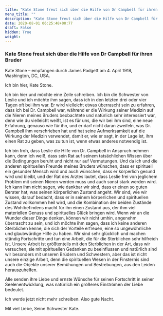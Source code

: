 ```yaml
---
title: "Kate Stone freut sich über die Hilfe von Dr Campbell für ihren Bruder"
menu_title: ""
description: "Kate Stone freut sich über die Hilfe von Dr Campbell für ihren Bruder"
date: 2020-08-01 06:25:48+00:77
draft: False
hidden: True
weight:
---
```

### Kate Stone freut sich über die Hilfe von Dr Campbell für ihren Bruder

Kate Stone – empfangen durch James Padgett am 4. April 1918, Washington, DC, USA.

Ich bin hier, Kate Stone.

Ich bin hier und möchte eine Zeile schreiben. Ich bin die Schwester von Leslie und ich möchte ihm sagen, dass ich in den letzten drei oder vier Tagen oft bei ihm war. Er wird vielleicht etwas überrascht sein zu erfahren, dass ich bei Dr. Campbell war, während er die Wirkung seiner Medizin auf die Nieren meines Bruders beobachtete und natürlich sehr interessiert war, denn wie du vielleicht weißt, ist es für uns, die wir bei ihm sind, eine neue Erfahrung, genauso wie für ihn, und er darf nicht daran zweifeln, was Dr. Campbell ihm verschrieben hat und hat seine Aufmerksamkeit auf die Wirkung der Medizin verwendet, damit er, wie er sagt, in der Lage ist, ihm einen Rat zu geben, was zu tun ist, wenn etwas anderes notwendig ist.

Ich bin froh, dass Leslie die Hilfe von Dr. Campbell in Anspruch nehmen kann, denn ich weiß, dass sein Rat auf seinem tatsächlichen Wissen über die Bedingungen beruht und nicht nur auf Vermutungen. Und da ich und die anderen spirituellen Freunde meines Bruders wünschen, dass er spirituell ein gesunder Mensch wird und auch wünschen, dass er körperlich gesund wird und bleibt, und der Rat des Arztes lautet, dass Leslie frei von jeglichem Problem mit seinen Nieren werden muss und auch sonst stark werden wird. Ich kann ihm nicht sagen, wie dankbar wir sind, dass er einen so guten Berater hat, was seinen körperlichen Zustand angeht. Wir sind, wie wir wissen, darauf bedacht, dass er in seinem körperlichen und spirituellen Zustand vollkommen heil wird, und die Kombination der beiden Zustände des Wohlbefindens macht für ihn einen Zustand aus, der ihm viel materiellen Genuss und spirituelles Glück bringen wird. Wenn wir an die Wunder dieser Dinge denken, können wir nicht umhin, angenehm überrascht zu sein, und ich möchte ihm sagen, dass ich keine anderen Sterblichen kenne, die sich der Vorteile erfreuen, eine so ungewöhnliche und glaubwürdige Hilfe zu haben. Wir sind sehr glücklich und machen ständig Fortschritte und tun eine Arbeit, die für die Sterblichen sehr hilfreich ist. Unsere Arbeit ist größtenteils mit den Sterblichen in der Art, dass wir versuchen, sie mit spirituellen Gedanken zu beeinflussen und natürlich sind wir besonders mit unseren Brüdern und Schwestern, aber das ist nicht unsere einzige Arbeit, denn die spirituellen Wesen in der Finsternis sind auch die Objekte unserer Bemühungen und Bestrebungen, aus den Leiden herauszuhelfen.

Alle senden ihre Liebe und ernste Wünsche für seinen Fortschritt in seiner Seelenentwicklung, was natürlich ein größeres Einströmen der Liebe bedeutet.

Ich werde jetzt nicht mehr schreiben. Also gute Nacht.

Mit viel Liebe, Seine Schwester Kate.
